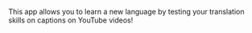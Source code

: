 This app allows you to learn a new language by testing your translation skills
on captions on YouTube videos!
